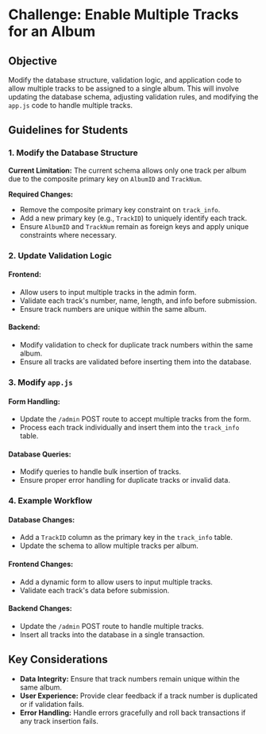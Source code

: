 # Challenge: Enable Multiple Tracks for an Album

## Objective
Modify the database structure, validation logic, and application code to allow multiple tracks to be assigned to a single album. This will involve updating the database schema, adjusting validation rules, and modifying the `app.js` code to handle multiple tracks.

## Guidelines for Students

### 1. Modify the Database Structure
**Current Limitation:** The current schema allows only one track per album due to the composite primary key on `AlbumID` and `TrackNum`.

**Required Changes:**
- Remove the composite primary key constraint on `track_info`.
- Add a new primary key (e.g., `TrackID`) to uniquely identify each track.
- Ensure `AlbumID` and `TrackNum` remain as foreign keys and apply unique constraints where necessary.

### 2. Update Validation Logic

#### **Frontend:**
- Allow users to input multiple tracks in the admin form.
- Validate each track's number, name, length, and info before submission.
- Ensure track numbers are unique within the same album.

#### **Backend:**
- Modify validation to check for duplicate track numbers within the same album.
- Ensure all tracks are validated before inserting them into the database.

### 3. Modify `app.js`

#### **Form Handling:**
- Update the `/admin` POST route to accept multiple tracks from the form.
- Process each track individually and insert them into the `track_info` table.

#### **Database Queries:**
- Modify queries to handle bulk insertion of tracks.
- Ensure proper error handling for duplicate tracks or invalid data.

### 4. Example Workflow

#### **Database Changes:**
- Add a `TrackID` column as the primary key in the `track_info` table.
- Update the schema to allow multiple tracks per album.

#### **Frontend Changes:**
- Add a dynamic form to allow users to input multiple tracks.
- Validate each track's data before submission.

#### **Backend Changes:**
- Update the `/admin` POST route to handle multiple tracks.
- Insert all tracks into the database in a single transaction.

## Key Considerations
- **Data Integrity:** Ensure that track numbers remain unique within the same album.
- **User Experience:** Provide clear feedback if a track number is duplicated or if validation fails.
- **Error Handling:** Handle errors gracefully and roll back transactions if any track insertion fails.

